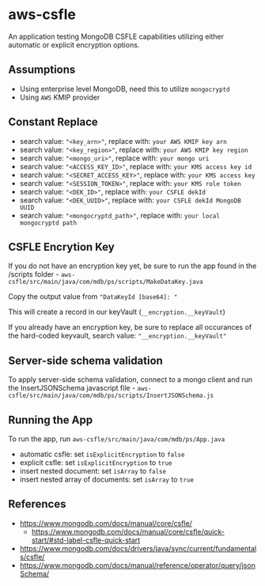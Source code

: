 # aws-csfle
An application testing MongoDB CSFLE capabilities utilizing either automatic or explicit encryption options.

## Assumptions
- Using enterprise level MongoDB, need this to utilize `mongocryptd`
- Using `AWS` KMIP provider


## Constant Replace
- search value: `"<key_arn>"`, replace with: `your AWS KMIP key arn`
- search value: `"<key_region>"`, replace with: `your AWS KMIP key region`
- search value: `"<mongo_uri>"`, replace with: `your mongo uri`
- search value: `"<ACCESS_KEY_ID>"`, replace with: `your KMS access key id`
- search value: `"<SECRET_ACCESS_KEY>"`, replace with: `your KMS access key`
- search value: `"<SESSION_TOKEN>"`, replace with: `your KMS role token`
- search value: `"<DEK_ID>"`, replace with: `your CSFLE dekId`
- search value: `"<DEK_UUID>"`, replace with: `your CSFLE dekId MongoDB UUID`
- search value: `"<mongocryptd_path>"`, replace with: `your local mongocryptd path`



## CSFLE Encrytion Key
If you do not have an encryption key yet, be sure to run the app found in the /scripts folder - `aws-csfle/src/main/java/com/mdb/ps/scripts/MakeDataKey.java`

Copy the output value from
`"DataKeyId [base64]: "`

This will create a record in our keyVault (`__encryption.__keyVault`)

If you already have an encryption key, be sure to replace all occurances of the hard-coded keyvault, search value: `"__encryption.__keyVault"`


## Server-side schema validation
To apply server-side schema validation, connect to a mongo client and run the InsertJSONSchema javascript file - `aws-csfle/src/main/java/com/mdb/ps/scripts/InsertJSONSchema.js`


## Running the App
To run the app, run `aws-csfle/src/main/java/com/mdb/ps/App.java`
- automatic csfle: set `isExplicitEncryption` to `false`
- explicit csfle: set `isExplicitEncryption` to `true`
- insert nested document: set `isArray` to `false`
- insert nested array of documents: set `isArray` to `true`


## References
- https://www.mongodb.com/docs/manual/core/csfle/
  - https://www.mongodb.com/docs/manual/core/csfle/quick-start/#std-label-csfle-quick-start
- https://www.mongodb.com/docs/drivers/java/sync/current/fundamentals/csfle/
- https://www.mongodb.com/docs/manual/reference/operator/query/jsonSchema/
